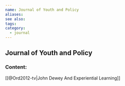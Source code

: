```yaml
---
name: Journal of Youth and Policy
aliases:
see also:
tags:
category:
  - journal
---
```


## Journal of Youth and Policy

### Content:
[[@Ord2012-tv|John Dewey And Experiential Learning]]